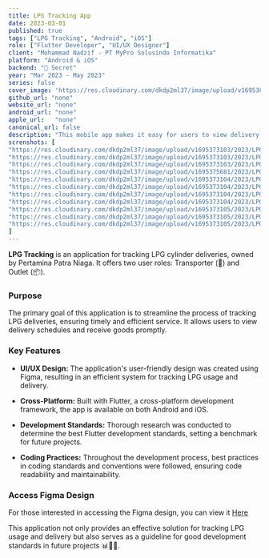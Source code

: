```yaml
---
title: LPG Tracking App 
date: 2023-03-01
published: true
tags: ["LPG Tracking", "Android", "iOS"]
role: ["Flutter Developer", "UI/UX Designer"]
client: "Mohammad Nadzif - PT MyPro Solusindo Informatika"
platform: "Android & iOS" 
backend: "🔐 Secret"
year: "Mar 2023 - May 2023"
series: false
cover_image: 'https://res.cloudinary.com/dkdp2ml37/image/upload/v1695386784/2023/LPG%20Tracking%20Pertamina/featured_image_uqvhlk.png'
github_url: "none"
website_url: "none"
android_url: "none"
apple_url:   "none"
canonical_url: false
description: "This mobile app makes it easy for users to view delivery schedules and receive goods, ensuring timely and efficient delivery."
screnshots: [
"https://res.cloudinary.com/dkdp2ml37/image/upload/v1695373103/2023/LPG%20Tracking%20Pertamina/2_nsfefz.png", 
"https://res.cloudinary.com/dkdp2ml37/image/upload/v1695373103/2023/LPG%20Tracking%20Pertamina/1_sj8stc.png", 
"https://res.cloudinary.com/dkdp2ml37/image/upload/v1695373103/2023/LPG%20Tracking%20Pertamina/3_ituvdx.png", 
"https://res.cloudinary.com/dkdp2ml37/image/upload/v1695375681/2023/LPG%20Tracking%20Pertamina/11_cfglse.png", 
"https://res.cloudinary.com/dkdp2ml37/image/upload/v1695373104/2023/LPG%20Tracking%20Pertamina/4_fbg56h.png", 
"https://res.cloudinary.com/dkdp2ml37/image/upload/v1695373104/2023/LPG%20Tracking%20Pertamina/5_ul31ml.png", 
"https://res.cloudinary.com/dkdp2ml37/image/upload/v1695373104/2023/LPG%20Tracking%20Pertamina/6_zfr1ez.png", 
"https://res.cloudinary.com/dkdp2ml37/image/upload/v1695373104/2023/LPG%20Tracking%20Pertamina/7_m2nonq.png", 
"https://res.cloudinary.com/dkdp2ml37/image/upload/v1695373105/2023/LPG%20Tracking%20Pertamina/8_c8zgc7.png", 
"https://res.cloudinary.com/dkdp2ml37/image/upload/v1695373105/2023/LPG%20Tracking%20Pertamina/9_fbvqfd.png",
"https://res.cloudinary.com/dkdp2ml37/image/upload/v1695373105/2023/LPG%20Tracking%20Pertamina/10_xclqga.png"
]
---
```


**LPG Tracking** is an application for tracking LPG cylinder deliveries, owned by Pertamina Patra Niaga. It offers two user roles: Transporter (🚚) and Outlet (📦).

### Purpose

The primary goal of this application is to streamline the process of tracking LPG deliveries, ensuring timely and efficient service. It allows users to view delivery schedules and receive goods promptly.

### Key Features
- **UI/UX Design:** The application's user-friendly design was created using Figma, resulting in an efficient system for tracking LPG usage and delivery.

- **Cross-Platform:** Built with Flutter, a cross-platform development framework, the app is available on both Android and iOS.

- **Development Standards:** Thorough research was conducted to determine the best Flutter development standards, setting a benchmark for future projects.

- **Coding Practices:** Throughout the development process, best practices in coding standards and conventions were followed, ensuring code readability and maintainability.

### Access Figma Design
For those interested in accessing the Figma design, you can view it [Here](https://www.figma.com/file/rOYG7HsEuNC39iymeG0EY4/LPG-TRACKING-Mobile?type=design&node-id=24%3A2&mode=design) 

This application not only provides an effective solution for tracking LPG usage and delivery but also serves as a guideline for good development standards in future projects 📊👨‍💻.


